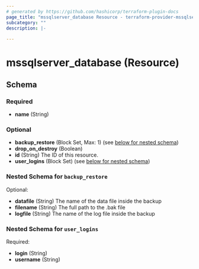 ```yaml
---
# generated by https://github.com/hashicorp/terraform-plugin-docs
page_title: "mssqlserver_database Resource - terraform-provider-mssqlserver"
subcategory: ""
description: |-
  
---
```


# mssqlserver_database (Resource)





<!-- schema generated by tfplugindocs -->
## Schema

### Required

- **name** (String)

### Optional

- **backup_restore** (Block Set, Max: 1) (see [below for nested schema](#nestedblock--backup_restore))
- **drop_on_destroy** (Boolean)
- **id** (String) The ID of this resource.
- **user_logins** (Block Set) (see [below for nested schema](#nestedblock--user_logins))

<a id="nestedblock--backup_restore"></a>
### Nested Schema for `backup_restore`

Optional:

- **datafile** (String) The name of the data file inside the backup
- **filename** (String) The full path to the .bak file
- **logfile** (String) The name of the log file inside the backup


<a id="nestedblock--user_logins"></a>
### Nested Schema for `user_logins`

Required:

- **login** (String)
- **username** (String)


